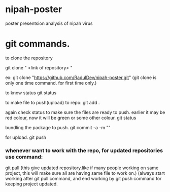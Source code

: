 # nipah-poster
poster presentsion analysis of nipah virus


<h1>git commands.</h1>

to clone the repository

git clone "   \<link of repository\>   "

ex: git clone "https://github.com/RadulDev/nipah-poster.git"
(git clone is only one time command. for first time only.)

to know status
git status

to make file to push(upload) to repo:
git add .

again check status to make sure the files are ready to push.
earlier it may be red colour, now it will be green or some other colour.
git status

bundling the package to push.
git commit -a -m "<any message>"

for upload.
git push

<h3> whenever want to work with the repo, for updated repositories use command:</h3>
git pull
(this give updated repository.like if many people working on same project, this will make sure all are having same file to work on.)
(always start working after git pull command, and end working by git push command for keeping project updated.
